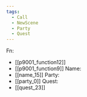 ```yaml
---
tags:
  - Call
  - NewScene
  - Party
  - Quest
---
```

Fn:
- [[p9001_function12]]
- [[p9001_function9]]
Name:
- [[name_15]]
Party:
- [[party_0]]
Quest:
- [[quest_23]]
